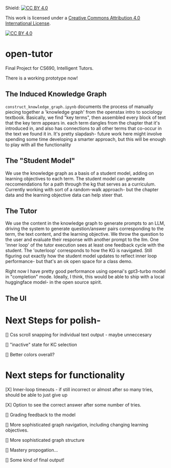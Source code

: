 Shield: [![CC BY 4.0][cc-by-shield]][cc-by]

This work is licensed under a
[Creative Commons Attribution 4.0 International License][cc-by].

[![CC BY 4.0][cc-by-image]][cc-by]

[cc-by]: http://creativecommons.org/licenses/by/4.0/
[cc-by-image]: https://i.creativecommons.org/l/by/4.0/88x31.png
[cc-by-shield]: https://img.shields.io/badge/License-CC%20BY%204.0-lightgrey.svg

# open-tutor
Final Project for CS690, Intelligent Tutors. 

There is a working prototype now!

## The Induced Knowledge Graph
`construct_knowledge_graph.ipynb` documents the process of manually piecing together a 'knowledge graph' from the openstax intro to sociology textbook.
Basically, we find "key terms", then assembled every block of text that the key term appears in. each term dangles from the chapter that it's introduced in, and also has connections to all other terms that co-occur in the text we found it in. It's pretty slapdash- future work here might involve spending some time developing a smarter approach, but this will be enough to play with all the functionality

## The "Student Model"
We use the knowledge graph as a basis of a student model, adding on learning objectives to each term. The student model can generate reccomendations for a path through the kg that serves as a curriculum. Currently working with sort of a random-walk approach- but the chapter data and the learning objective data can help steer that. 

## The Tutor
We use the content in the knowledge graph to generate prompts to an LLM, driving the system to generate question/answer pairs corresponding to the term, the text content, and the learning objective. We throw the question to the user and evaluate their response with another prompt to the llm.
One 'inner loop' of the tutor execution sees at least one feedback cycle with the student. The 'outerloop' corresponds to how the KG is navigated. 
Still figuring out exactly how the student model updates to reflect inner loop performance- but that's an ok open space for a class demo. 

Right now I have pretty good performance using openai's gpt3-turbo model in "completion" mode. Ideally, I think, this would be able to ship with a local huggingface model- in the open source spirit. 

## The UI



# Next Steps for polish-  
[] Css scroll snapping for individual text output - maybe unneccesary

[] "inactive" state for KC selection

[] Better colors overall?


# Next steps for functionality

[X] Inner-loop timeouts - if still incorrect or almost after so many tries, should be able to just give up

[X] Option to see the correct answer after some number of tries.

[] Grading feedback to the model

[] More sophisticated graph navigation, including changing learning objectives. 

[] More sophisticated graph structure

[] Mastery propogation...

[] Some kind of final output! 
